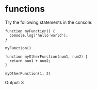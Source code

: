 # functions

Try the following statements in the console:
```
function myFunction() {
  console.log('hello world');
}

myFunction()
```

```
function myOtherFunction(num1, num2) {
  return num1 + num2;
}

myOtherFunction(1, 2)
```
Output: 3
